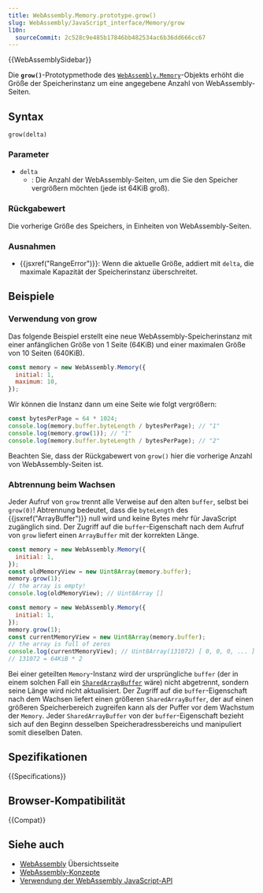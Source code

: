 ```yaml
---
title: WebAssembly.Memory.prototype.grow()
slug: WebAssembly/JavaScript_interface/Memory/grow
l10n:
  sourceCommit: 2c528c9e485b17846bb482534ac6b36dd666cc67
---
```


{{WebAssemblySidebar}}

Die **`grow()`**-Prototypmethode des [`WebAssembly.Memory`](/de/docs/WebAssembly/JavaScript_interface/Memory)-Objekts erhöht die Größe der Speicherinstanz um eine angegebene Anzahl von WebAssembly-Seiten.

## Syntax

```js-nolint
grow(delta)
```

### Parameter

- `delta`
  - : Die Anzahl der WebAssembly-Seiten, um die Sie den Speicher vergrößern möchten (jede ist 64KiB groß).

### Rückgabewert

Die vorherige Größe des Speichers, in Einheiten von WebAssembly-Seiten.

### Ausnahmen

- {{jsxref("RangeError")}}: Wenn die aktuelle Größe, addiert mit `delta`, die maximale Kapazität der Speicherinstanz überschreitet.

## Beispiele

### Verwendung von grow

Das folgende Beispiel erstellt eine neue WebAssembly-Speicherinstanz mit einer anfänglichen Größe von 1 Seite (64KiB) und einer maximalen Größe von 10 Seiten (640KiB).

```js
const memory = new WebAssembly.Memory({
  initial: 1,
  maximum: 10,
});
```

Wir können die Instanz dann um eine Seite wie folgt vergrößern:

```js
const bytesPerPage = 64 * 1024;
console.log(memory.buffer.byteLength / bytesPerPage); // "1"
console.log(memory.grow(1)); // "1"
console.log(memory.buffer.byteLength / bytesPerPage); // "2"
```

Beachten Sie, dass der Rückgabewert von `grow()` hier die vorherige Anzahl von WebAssembly-Seiten ist.

### Abtrennung beim Wachsen

Jeder Aufruf von `grow` trennt alle Verweise auf den alten `buffer`, selbst bei `grow(0)`!
Abtrennung bedeutet, dass die `byteLength` des {{jsxref("ArrayBuffer")}} null wird und keine Bytes mehr für JavaScript zugänglich sind.
Der Zugriff auf die `buffer`-Eigenschaft nach dem Aufruf von `grow` liefert einen `ArrayBuffer` mit der korrekten Länge.

```js example-bad
const memory = new WebAssembly.Memory({
  initial: 1,
});
const oldMemoryView = new Uint8Array(memory.buffer);
memory.grow(1);
// the array is empty!
console.log(oldMemoryView); // Uint8Array []
```

```js example-good
const memory = new WebAssembly.Memory({
  initial: 1,
});
memory.grow(1);
const currentMemoryView = new Uint8Array(memory.buffer);
// the array is full of zeros
console.log(currentMemoryView); // Uint8Array(131072) [ 0, 0, 0, ... ]
// 131072 = 64KiB * 2
```

Bei einer geteilten `Memory`-Instanz wird der ursprüngliche `buffer` (der in einem solchen Fall ein [`SharedArrayBuffer`](/de/docs/Web/JavaScript/Reference/Global_Objects/SharedArrayBuffer) wäre) nicht abgetrennt, sondern seine Länge wird nicht aktualisiert. Der Zugriff auf die `buffer`-Eigenschaft nach dem Wachsen liefert einen größeren `SharedArrayBuffer`, der auf einen größeren Speicherbereich zugreifen kann als der Puffer vor dem Wachstum der `Memory`. Jeder `SharedArrayBuffer` von der `buffer`-Eigenschaft bezieht sich auf den Beginn desselben Speicheradressbereichs und manipuliert somit dieselben Daten.

## Spezifikationen

{{Specifications}}

## Browser-Kompatibilität

{{Compat}}

## Siehe auch

- [WebAssembly](/de/docs/WebAssembly) Übersichtsseite
- [WebAssembly-Konzepte](/de/docs/WebAssembly/Concepts)
- [Verwendung der WebAssembly JavaScript-API](/de/docs/WebAssembly/Using_the_JavaScript_API)
